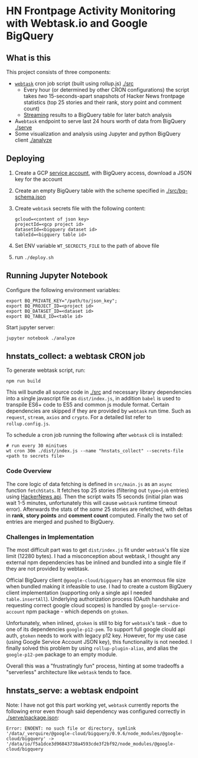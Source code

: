 # HN Frontpage Activity Monitoring with Webtask.io and Google BigQuery

## What is this

This project consists of three components:

* [`webtask`](https://webtask.io/) cron job script (built using rollup.js) [./src](./src)
  * Every hour (or determined by other CRON configurations) the script takes _two_ 15-seconds-apart snapshots of Hacker News frontpage statistics (top 25 stories and their rank, story point and comment count)
  * [Streaming](https://cloud.google.com/bigquery/streaming-data-into-bigquery) results to a BigQuery table for later batch analysis
* A`webtask` endpoint to serve last 24 hours worth of data from BigQuery [./serve](./serve)
* Some visualization and analysis using Jupyter and python BigQuery client [./analyze](./analyze)



## Deploying

1. Create a GCP [service account](https://cloud.google.com/compute/docs/access/service-accounts), with BigQuery access, download a JSON key for the account

2. Create an empty BigQuery table with the scheme specified in [./src/bq-schema.json]()

3. Create `webtask` secrets file with the following content:

   ```
   gcloud=<content of json key>
   projectId=<gcp project id>
   datasetId=<bigquery dataset id>
   tableId=<bigquery table id>
   ```

4. Set ENV variable `WT_SECRECTS_FILE` to the path of above file

5. run `./deploy.sh`

## Running Jupyter Notebook

Configure the following environment variables:

```
export BQ_PRIVATE_KEY="/path/to/json_key";
export BQ_PROJECT_ID=<project id>
export BQ_DATASET_ID=<dataset id>
export BQ_TABLE_ID=<table id>
```

Start jupyter server:

```
jupyter notebook ./analyze
```

## hnstats_collect: a webtask CRON job

To generate webtask script, run:

```
npm run build
```

This will bundle all source code in [./src]() and necessary library dependencies into a single javascript file as `dist/index.js`, in addition `babel` is used to transpile ES6+ code to ES5 and common js module format. Certain dependencies are skipped if they are provided by `webtask` run time. Such as `request`, `stream`, `axios` and `crypto`. For a detailed list refer to `rollup.config.js`. 



To schedule a cron job running the following after `webtask` cli is installed:

```
# run every 30 minitues
wt cron 30m ./dist/index.js --name "hnstats_collect" --secrets-file <path to secrets file>
```



### Code Overview

The core logic of data fetching is defined in `src/main.js` as an `async` function `fetchStats`. It fetches top 25 stories (filtering out `type=job` entries) using [HackerNews api](https://github.com/HackerNews/API). Then the script waits 15 seconds (initial plan was wait 1-5 minutes, unfortunately this will cause `webtask` runtime timeout error). Afterwards the stats of the _same_ 25 stories are refetched, with deltas in **rank**, **story points** and **comment count** computed. Finally the two set of entries are merged and pushed to BigQuery.



### Challenges in Implementation

The most difficult part was to get `dist/index.js` fit under `webtask`'s file size limit (12280 bytes). I had a misconception about webtask, I thought any external npm dependencies has be inlined and bundled into a single file if they are not provided by webtask.



Official BigQuery client `@google-cloud/bigquery` has an enormous file size when bundled making it infeasible to use. I had to create a custom BigQuery client implementation (supporting only a single api I needed `table.insertAll`). Underlying authorization process (OAuth handshake and requesting correct google cloud scopes) is handled by `google-service-account` npm package - which depends on `gtoken`. 

Unfortunately, when inlined, `gtoken` is still to big for `webtask`'s task - due to one of its dependencies `google-p12-pem`. To support full google clould api auth, `gtoken` needs to work with legacy p12 key. However, for my use case (using Google Service Account JSON key), this functionality is not needed. I finally solved this problem by using `rollup-plugin-alias`, and alias the `google-p12-pem` package to an empty module.



Overall this was a "frustratingly fun" process, hinting at some tradeoffs a "serverless" architecture like `webtask` tends to face.



## hnstats_serve: a webtask endpoint

Note: I have not got this part working yet, `webtask` currently reports the following error even though said dependency was configured correctly in [./serve/package.json]():

```
Error: ENOENT: no such file or directory, symlink '/data/_verquire/@google-cloud/bigquery/0.9.6/node_modules/@google-cloud/bigquery' -> '/data/io/f5a1dce3d96843738a4593cde3f2bf92/node_modules/@google-cloud/bigquery
```

